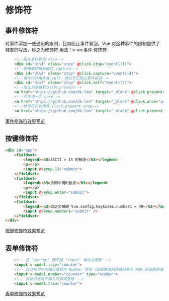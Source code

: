 # 修饰符
## 事件修饰符
对事件添加一些通用的限制，比如阻止事件冒泡，Vue 对这种事件的限制提供了特定的写法，称之为修饰符
用法：v-on:事件.修饰符

```html
	<!--阻止事件冒泡.stop-->
	<div id="div1" class="stop" @click.stop="event1(1)">
	<!--使用事件捕获模式.capture-->
	<div id="div4" class="stop" @click.capture="event1(4)">
	<!--事件只作用本身.self，类似于已阻止事件冒泡-->
	<div id="div7" class="stop" @click.self="event1(7)">
	<!--阻止浏览器默认行为.prevent-->
	<a href="https://github.com/dk-lan" target="_blank" @click.prevent="prevent">dk's github</a>
	<!--只作用一次.once-->
	<a href="https://github.com/dk-lan" target="_blank" @click.once="prevent">dk's github</a>
	<!--修饰符可以串联.click.prevent.once-->
	<a href="https://github.com/dk-lan" target="_blank" @click.prevent.once="prevent">dk's github</a>
```
[事件修饰符效果预览](https://github.com/CoyleCyq/Learning-notes/tree/master/Vue/VueBasic/Modifiers/eventModifiers.html)

## 按键修饰符
```html
<div id="app">
    <fieldset>
        <legend><h3>ASCII = 13 时触发</h3></legend>
        <p></p>
        <input @keyup.13="submit">  
    </fieldset>
    <fieldset>
        <legend><h3>按回车键时触发</h3></legend>
        <p></p>
        <input @keyup.enter="submit">
    </fieldset> 
    <fieldset>
        <legend><h3>自定义按键 Vue.config.keyCodes.number1 = 49</h3></legend>
        <input @keyup.number1="submit" />       
    </fieldset> 
</div>
```
[按键修饰符效果预览](https://github.com/CoyleCyq/Learning-notes/tree/master/Vue/VueBasic/Modifiers/keypress.html)

## 表单修饰符
```html
	<!-- 在 "change" 而不是 "input" 事件中更新 -->
	<input v-model.lazy="counter">  
	<!-- 自动将用户的输入值转为 Number 类型（如果原值的转换结果为 NaN 则返回原值） -->
	<input v-model.number="counter" type="number">          
	<!-- 自动过滤用户输入的首尾空格 -->
	<input v-model.trim="counter">  
```
[表单修饰符效果预览](https://github.com/CoyleCyq/Learning-notes/tree/master/Vue/VueBasic/Modifiers/form.html)
